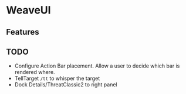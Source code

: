 # WeaveUI

## Features


## TODO
- Configure Action Bar placement. Allow a user to decide which bar is rendered where.
- TellTarget `/tt` to whisper the target
- Dock Details/ThreatClassic2 to right panel